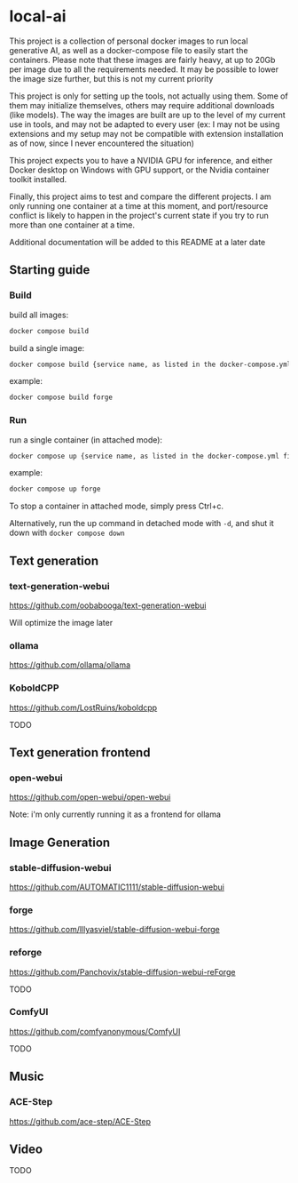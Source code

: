 # local-ai

This project is a collection of personal docker images to run local generative AI, as well as a docker-compose file to easily start the containers.
Please note that these images are fairly heavy, at up to 20Gb per image due to all the requirements needed. It may be possible to lower the image size further, but this is not my current priority

This project is only for setting up the tools, not actually using them. Some of them may initialize themselves, others may require additional downloads (like models).
The way the images are built are up to the level of my current use in tools, and may not be adapted to every user (ex: I may not be using extensions and my setup may not be compatible with extension installation as of now, since I never encountered the situation)

This project expects you to have a NVIDIA GPU for inference, and either Docker desktop on Windows with GPU support, or the Nvidia container toolkit installed.

Finally, this project aims to test and compare the different projects. I am only running one container at a time at this moment, and port/resource conflict is likely to happen in the project's current state if you try to run more than one container at a time.

Additional documentation will be added to this README at a later date

## Starting guide

### Build
build all images:
```sh
docker compose build
```

build a single image:
```sh
docker compose build {service name, as listed in the docker-compose.yml file}
```

example: 
```sh
docker compose build forge
```

### Run
run a single container (in attached mode):
```sh
docker compose up {service name, as listed in the docker-compose.yml file}
```

example: 
```sh
docker compose up forge
```
To stop a container in attached mode, simply press Ctrl+c. 

Alternatively, run the up command in detached mode with `-d`, and shut it down with `docker compose down`


## Text generation

### text-generation-webui

https://github.com/oobabooga/text-generation-webui

Will optimize the image later

### ollama

https://github.com/ollama/ollama

### KoboldCPP

https://github.com/LostRuins/koboldcpp

TODO

## Text generation frontend

### open-webui

https://github.com/open-webui/open-webui

Note: i'm only currently running it as a frontend for ollama

## Image Generation

### stable-diffusion-webui

https://github.com/AUTOMATIC1111/stable-diffusion-webui

### forge

https://github.com/lllyasviel/stable-diffusion-webui-forge

### reforge

https://github.com/Panchovix/stable-diffusion-webui-reForge

TODO

### ComfyUI

https://github.com/comfyanonymous/ComfyUI

TODO

## Music

### ACE-Step

https://github.com/ace-step/ACE-Step

## Video

TODO